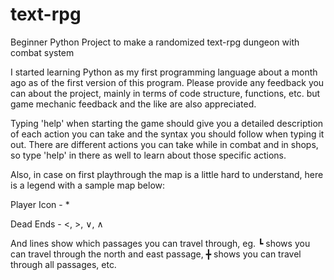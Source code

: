 # text-rpg
Beginner Python Project to make a randomized text-rpg dungeon with combat system

I started learning Python as my first programming language about a month ago as of the first version of this program. 
Please provide any feedback you can about the project, mainly in terms of code structure, functions, etc. but game mechanic feedback and the like are also appreciated.

Typing 'help' when starting the game should give you a detailed description of each action you can take and the syntax you should follow when typing it out. 
There are different actions you can take while in combat and in shops, so type 'help' in there as well to learn about those specific actions.

Also, in case on first playthrough the map is a little hard to understand, here is a legend with a sample map below:

Player Icon - *

Dead Ends - <, >, ∨, ∧

And lines show which passages you can travel through, eg. ┗ shows you can travel through the north and east passage, ╋ shows you can travel through all passages, etc.

